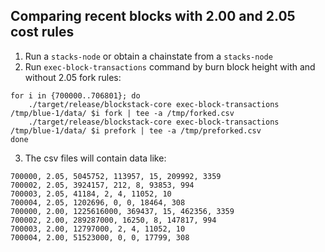 ## Comparing recent blocks with 2.00 and 2.05 cost rules

1. Run a `stacks-node` or obtain a chainstate from a `stacks-node`
2. Run `exec-block-transactions` command by burn block height with and without 2.05 fork rules:

```
for i in {700000..706801}; do
    ./target/release/blockstack-core exec-block-transactions /tmp/blue-1/data/ $i fork | tee -a /tmp/forked.csv
    ./target/release/blockstack-core exec-block-transactions /tmp/blue-1/data/ $i prefork | tee -a /tmp/preforked.csv
done
```

3. The csv files will contain data like:

```
700000, 2.05, 5045752, 113957, 15, 209992, 3359
700002, 2.05, 3924157, 212, 8, 93853, 994
700003, 2.05, 41184, 2, 4, 11052, 10
700004, 2.05, 1202696, 0, 0, 18464, 308
700000, 2.00, 1225616000, 369437, 15, 462356, 3359
700002, 2.00, 289287000, 16250, 8, 147817, 994
700003, 2.00, 12797000, 2, 4, 11052, 10
700004, 2.00, 51523000, 0, 0, 17799, 308
```


